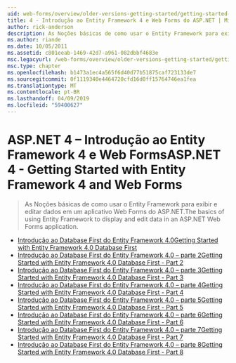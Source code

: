 ```yaml
---
uid: web-forms/overview/older-versions-getting-started/getting-started-with-ef/index
title: 4 - Introdução ao Entity Framework 4 e Web Forms do ASP.NET | Microsoft Docs
author: rick-anderson
description: As Noções básicas de como usar o Entity Framework para exibir e editar dados em um aplicativo Web Forms do ASP.NET.
ms.author: riande
ms.date: 10/05/2011
ms.assetid: c801eeab-1469-42d7-a961-082dbbf4683e
msc.legacyurl: /web-forms/overview/older-versions-getting-started/getting-started-with-ef
msc.type: chapter
ms.openlocfilehash: b1473a1ec4a565f6d40d77b51875caf723133de7
ms.sourcegitcommit: 0f1119340e4464720cfd16d0ff15764746ea1fea
ms.translationtype: MT
ms.contentlocale: pt-BR
ms.lasthandoff: 04/09/2019
ms.locfileid: "59400627"
---
```

# <a name="aspnet-4---getting-started-with-entity-framework-4-and-web-forms"></a><span data-ttu-id="47d70-103">ASP.NET 4 – Introdução ao Entity Framework 4 e Web Forms</span><span class="sxs-lookup"><span data-stu-id="47d70-103">ASP.NET 4 - Getting Started with Entity Framework 4 and Web Forms</span></span>

> <span data-ttu-id="47d70-104">As Noções básicas de como usar o Entity Framework para exibir e editar dados em um aplicativo Web Forms do ASP.NET.</span><span class="sxs-lookup"><span data-stu-id="47d70-104">The basics of using Entity Framework to display and edit data in an ASP.NET Web Forms application.</span></span>


- [<span data-ttu-id="47d70-105">Introdução ao Database First do Entity Framework 4.0</span><span class="sxs-lookup"><span data-stu-id="47d70-105">Getting Started with Entity Framework 4.0 Database First</span></span>](the-entity-framework-and-aspnet-getting-started-part-1.md)
- [<span data-ttu-id="47d70-106">Introdução ao Database First do Entity Framework 4.0 – parte 2</span><span class="sxs-lookup"><span data-stu-id="47d70-106">Getting Started with Entity Framework 4.0 Database First - Part 2</span></span>](the-entity-framework-and-aspnet-getting-started-part-2.md)
- [<span data-ttu-id="47d70-107">Introdução ao Database First do Entity Framework 4.0 – parte 3</span><span class="sxs-lookup"><span data-stu-id="47d70-107">Getting Started with Entity Framework 4.0 Database First - Part 3</span></span>](the-entity-framework-and-aspnet-getting-started-part-3.md)
- [<span data-ttu-id="47d70-108">Introdução ao Database First do Entity Framework 4.0 – parte 4</span><span class="sxs-lookup"><span data-stu-id="47d70-108">Getting Started with Entity Framework 4.0 Database First - Part 4</span></span>](the-entity-framework-and-aspnet-getting-started-part-4.md)
- [<span data-ttu-id="47d70-109">Introdução ao Database First do Entity Framework 4.0 – parte 5</span><span class="sxs-lookup"><span data-stu-id="47d70-109">Getting Started with Entity Framework 4.0 Database First - Part 5</span></span>](the-entity-framework-and-aspnet-getting-started-part-5.md)
- [<span data-ttu-id="47d70-110">Introdução ao Database First do Entity Framework 4.0 – parte 6</span><span class="sxs-lookup"><span data-stu-id="47d70-110">Getting Started with Entity Framework 4.0 Database First - Part 6</span></span>](the-entity-framework-and-aspnet-getting-started-part-6.md)
- [<span data-ttu-id="47d70-111">Introdução ao Database First do Entity Framework 4.0 – parte 7</span><span class="sxs-lookup"><span data-stu-id="47d70-111">Getting Started with Entity Framework 4.0 Database First - Part 7</span></span>](the-entity-framework-and-aspnet-getting-started-part-7.md)
- [<span data-ttu-id="47d70-112">Introdução ao Database First do Entity Framework 4.0 – parte 8</span><span class="sxs-lookup"><span data-stu-id="47d70-112">Getting Started with Entity Framework 4.0 Database First - Part 8</span></span>](the-entity-framework-and-aspnet-getting-started-part-8.md)
